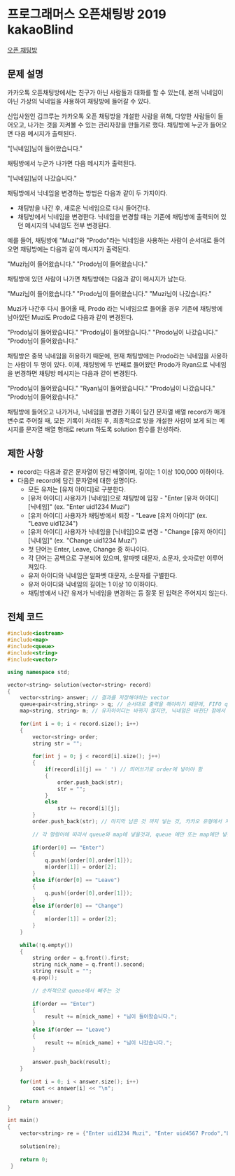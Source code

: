 # 프로그래머스 오픈채팅방 2019 kakaoBlind

[오픈 채팅방](https://programmers.co.kr/learn/courses/30/lessons/42888)

## 문제 설명

카카오톡 오픈채팅방에서는 친구가 아닌 사람들과 대화를 할 수 있는데, 본래 닉네임이 아닌 가상의 닉네임을 사용하여 채팅방에 들어갈 수 있다.

신입사원인 김크루는 카카오톡 오픈 채팅방을 개설한 사람을 위해, 다양한 사람들이 들어오고, 나가는 것을 지켜볼 수 있는 관리자창을 만들기로 했다. 채팅방에 누군가 들어오면 다음 메시지가 출력된다.

"[닉네임]님이 들어왔습니다."

채팅방에서 누군가 나가면 다음 메시지가 출력된다.

"[닉네임]님이 나갔습니다."

채팅방에서 닉네임을 변경하는 방법은 다음과 같이 두 가지이다.

  * 채팅방을 나간 후, 새로운 닉네임으로 다시 들어간다.
  * 채팅방에서 닉네임을 변경한다.
닉네임을 변경할 때는 기존에 채팅방에 출력되어 있던 메시지의 닉네임도 전부 변경된다.

예를 들어, 채팅방에 "Muzi"와 "Prodo"라는 닉네임을 사용하는 사람이 순서대로 들어오면 채팅방에는 다음과 같이 메시지가 출력된다.

"Muzi님이 들어왔습니다."
"Prodo님이 들어왔습니다."

채팅방에 있던 사람이 나가면 채팅방에는 다음과 같이 메시지가 남는다.

"Muzi님이 들어왔습니다."
"Prodo님이 들어왔습니다."
"Muzi님이 나갔습니다."

Muzi가 나간후 다시 들어올 때, Prodo 라는 닉네임으로 들어올 경우 기존에 채팅방에 남아있던 Muzi도 Prodo로 다음과 같이 변경된다.

"Prodo님이 들어왔습니다."
"Prodo님이 들어왔습니다."
"Prodo님이 나갔습니다."
"Prodo님이 들어왔습니다."

채팅방은 중복 닉네임을 허용하기 때문에, 현재 채팅방에는 Prodo라는 닉네임을 사용하는 사람이 두 명이 있다. 이제, 채팅방에 두 번째로 들어왔던 Prodo가 Ryan으로 닉네임을 변경하면 채팅방 메시지는 다음과 같이 변경된다.

"Prodo님이 들어왔습니다."
"Ryan님이 들어왔습니다."
"Prodo님이 나갔습니다."
"Prodo님이 들어왔습니다."

채팅방에 들어오고 나가거나, 닉네임을 변경한 기록이 담긴 문자열 배열 record가 매개변수로 주어질 때, 모든 기록이 처리된 후, 최종적으로 방을 개설한 사람이 보게 되는 메시지를 문자열 배열 형태로 return 하도록 solution 함수를 완성하라.

## 제한 사항

  * record는 다음과 같은 문자열이 담긴 배열이며, 길이는 1 이상 100,000 이하이다.
  * 다음은 record에 담긴 문자열에 대한 설명이다.
    * 모든 유저는 [유저 아이디]로 구분한다.
    * [유저 아이디] 사용자가 [닉네임]으로 채팅방에 입장 - "Enter [유저 아이디] [닉네임]" (ex. "Enter uid1234 Muzi")
    * [유저 아이디] 사용자가 채팅방에서 퇴장 - "Leave [유저 아이디]" (ex. "Leave uid1234")
    * [유저 아이디] 사용자가 닉네임을 [닉네임]으로 변경 - "Change [유저 아이디] [닉네임]" (ex. "Change uid1234 Muzi")
    * 첫 단어는 Enter, Leave, Change 중 하나이다.
    * 각 단어는 공백으로 구분되어 있으며, 알파벳 대문자, 소문자, 숫자로만 이루어져있다.
    * 유저 아이디와 닉네임은 알파벳 대문자, 소문자를 구별한다.
    * 유저 아이디와 닉네임의 길이는 1 이상 10 이하이다.
    * 채팅방에서 나간 유저가 닉네임을 변경하는 등 잘못 된 입력은 주어지지 않는다.

## 전체 코드

```c++
#include<iostream>
#include<map>
#include<queue>
#include<string>
#include<vector>

using namespace std;

vector<string> solution(vector<string> record)
{
	vector<string> answer; // 결과를 저장해야하는 vector 
	queue<pair<string,string> > q; // 순서대로 출력을 해야하기 때문에, FIFO queue를 사용 
	map<string, string> m; // 유저아이디는 바뀌지 않지만, 닉네임은 바뀐단 점에서 자료구조 map을 사용 
	
	for(int i = 0; i < record.size(); i++)
	{
		vector<string> order;
		string str = "";
		
		for(int j = 0; j < record[i].size(); j++)
		{
			if(record[i][j] == ' ') // 띄어쓰기로 order에 넣어야 함 
			{
				order.push_back(str);
				str = "";
			}
			else
				str += record[i][j];
		}
		order.push_back(str); // 마지막 남은 것 까지 넣는 것, 카카오 유형에서 자주 등장함 
		
		// 각 명령어에 따라서 queue와 map에 넣을것과, queue 에만 또는 map에만 넣는 것이 다름 
		
		if(order[0] == "Enter")
		{
			q.push({order[0],order[1]});
			m[order[1]] = order[2];
		}
		else if(order[0] == "Leave")
		{
			q.push({order[0],order[1]});
		}
		else if(order[0] == "Change")
		{
			m[order[1]] = order[2];
		}
	}
	
	while(!q.empty())
	{
		string order = q.front().first;
		string nick_name = q.front().second;
		string result = "";
		q.pop();
		
		// 순차적으로 queue에서 빼주는 것 
		
		if(order == "Enter")
		{
			result += m[nick_name] + "님이 들어왔습니다.";
		}
		else if(order == "Leave")
		{
			result += m[nick_name] + "님이 나갔습니다."; 
		}
		
		answer.push_back(result);
	}
	
	for(int i = 0; i < answer.size(); i++)
		cout << answer[i] << "\n";
	
	return answer;
}

int main()
{
	vector<string> re = {"Enter uid1234 Muzi", "Enter uid4567 Prodo","Leave uid1234","Enter uid1234 Prodo","Change uid4567 Ryan"};
	
	solution(re);
	
	return 0;
 } 


```

